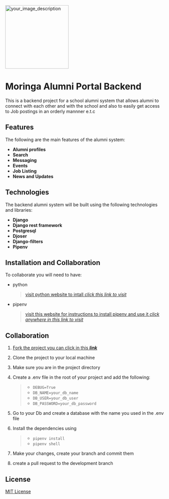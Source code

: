 <img src="https://res.cloudinary.com/twin221/image/upload/v1681034951/moringa-logo_iunyad.png" alt="your_image_description" width="200" >

# **Moringa Alumni Portal Backend**

This is a backend project for a school alumni system that allows alumni to connect with each other and with the school and also to easily get access to Job postings in an orderly mannner e.t.c

## Features

The following are the main features of the alumni system:

- **Alumni profiles**
- **Search**
- **Messaging**
- **Events**
- **Job Listing**
- **News and Updates**

## Technologies

The backend alumni system will be built using the following technologies and libraries:

- **Django**
- **Django rest framework**
- **Postgresql**
- **Djoser**
- **Django-filters**
- **Pipenv**

## Installation and Collaboration

To collaborate you will need to have:

- python
  > [visit python website to intall _click this link to visit_](https://www.python.org/downloads/)
- pipenv
  > [visit this website for instructions to install pipenv and use it _click anywhere in this link to visit_](https://medium.com/@danilo.drobac/pipenv-the-gold-standard-for-virtual-environments-in-python-204c120e9c27)

## Collaboration

1. [Fork the project you can click in this **_link_** ](https://github.com/bonface221/moringa-portal-backend/fork)
2. Clone the project to your local machine
3. Make sure you are in the project directory
4. Create a .env file in the root of your project and add the following:

   > - `DEBUG=True`
   > - `DB_NAME=your_db_name`
   > - `DB_USER=your_db_user`
   > - `DB_PASSWORD=your_db_password`

5. Go to your Db and create a database with the name you used in the .env file
6. Install the dependencies using
   > - `pipenv install`
   > - `pipenv shell`
7. Make your changes, create your branch and commit them
8. create a pull request to the development branch

## License

[MIT License](https://github.com/bonface221/moringa-portal-backend/blob/master/LICENSE)
